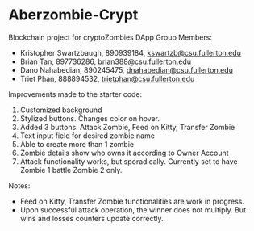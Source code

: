 # Aberzombie-Crypt
Blockchain project for cryptoZombies DApp
Group Members:
- Kristopher Swartzbaugh, 890939184, kswartzb@csu.fullerton.edu
- Brian Tan, 897736286, brian388@csu.fullerton.edu
- Dano Nahabedian, 890245475, dnahabedian@csu.fullerton.edu
- Triet Phan, 888894532, trietphan@csu.fullerton.edu

Improvements made to the starter code:
1. Customized background
2. Stylized buttons. Changes color on hover.
3. Added 3 buttons: Attack Zombie, Feed on Kitty, Transfer Zombie
4. Text input field for desired zombie name
5. Able to create more than 1 zombie
6. Zombie details show who owns it according to Owner Account
7. Attack functionality works, but sporadically. Currently set to have Zombie 1 battle Zombie 2 only.

Notes:
- Feed on Kitty, Transfer Zombie functionalities are work in progress. 
- Upon successful attack operation, the winner does not multiply. But wins and losses counters update correctly.



